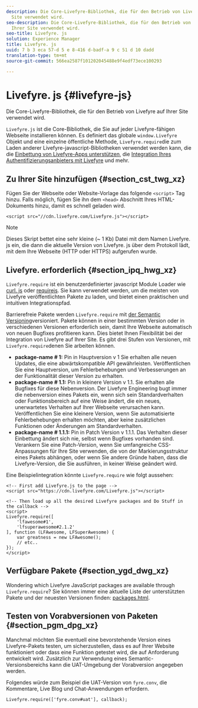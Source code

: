 ```yaml
---
description: Die Core-Livefyre-Bibliothek, die für den Betrieb von Livefyre auf Ihrer
  Site verwendet wird.
seo-description: Die Core-Livefyre-Bibliothek, die für den Betrieb von Livefyre auf
  Ihrer Site verwendet wird.
seo-title: Livefyre. js
solution: Experience Manager
title: Livefyre. js
uuid: 7 b 3 eca 57-d 5 e 8-416 d-badf-a 9 c 51 d 10 dadd
translation-type: tm+mt
source-git-commit: 566ea2587f101202045488e9f4edf73ece100293

---
```



# Livefyre. js {#livefyre-js}

Die Core-Livefyre-Bibliothek, die für den Betrieb von Livefyre auf Ihrer Site verwendet wird.

`Livefyre.js` ist die Core-Bibliothek, die Sie auf jeder Livefyre-fähigen Webseite installieren können. Es definiert das globale `window.Livefyre` Objekt und eine einzelne öffentliche Methode, `Livefyre.require`die zum Laden anderer Livefyre-javascript-Bibliotheken verwendet werden kann, die die [Einbettung von Livefyre-Apps unterstützen](/help/implementation/c-getting-started/c-implementation-process/c-using-livefyre.js-to-create-customize-and-use-apps-on-your-site.md), die [Integration Ihres Authentifizierungsanbieters mit Livefyre](/help/implementation/t-about-identity-integration/t-about-identity-integration.md) und mehr.

## Zu Ihrer Site hinzufügen {#section_cst_twg_xz}

Fügen Sie der Webseite oder Website-Vorlage das folgende `<script>` Tag hinzu. Falls möglich, fügen Sie ihn dem `<head>` Abschnitt Ihres HTML-Dokuments hinzu, damit es schnell geladen wird.

```
<script src="//cdn.livefyre.com/Livefyre.js"></script>
```

>[!NOTE]
>
>Dieses Skript bettet eine sehr kleine (~ 1 Kb) Datei mit dem Namen Livefyre. js ein, die dann die aktuelle Version von Livefyre. js über dem Protokoll lädt, mit dem Ihre Webseite (HTTP oder HTTPS) aufgerufen wurde.

## Livefyre. erforderlich {#section_ipq_hwg_xz}

`Livefyre.require` ist ein benutzerdefinierter javascript Module Loader wie [curl. js](https://github.com/cujojs/curl) oder [requirejs](https://requirejs.org/). Sie kann verwendet werden, um die meisten von Livefyre veröffentlichten Pakete zu laden, und bietet einen praktischen und intuitiven Integrationspfad.

Barrierefreie Pakete werden `Livefyre.require` mit [der Semantic Versioning](https://semver.org/)versioniert. Pakete können in einer bestimmten Version oder in verschiedenen Versionen erforderlich sein, damit Ihre Webseite automatisch von neuen Bugfixes profitieren kann. Dies bietet Ihnen Flexibilität bei der Integration von Livefyre auf Ihrer Site. Es gibt drei Stufen von Versionen, mit `Livefyre.require`denen Sie arbeiten können.

* **package-name # 1:** Pin in Hauptversion v 1 Sie erhalten alle neuen Updates, die eine abwärtskompatible API gewährleisten. Veröffentlichen Sie eine Hauptversion, um Fehlerbehebungen und Verbesserungen an der Funktionalität dieser Version zu erhalten.
* **package-name # 1.1:** Pin in kleinere Version v 1.1. Sie erhalten alle Bugfixes für diese Nebenversion. Der Livefyre Engineering bugt immer die nebenversion eines Pakets ein, wenn sich sein Standardverhalten oder Funktionsbereich auf eine Weise ändert, die ein neues, unerwartetes Verhalten auf Ihrer Webseite verursachen kann. Veröffentlichen Sie eine kleinere Version, wenn Sie automatisierte Fehlerbehebungen erhalten möchten, aber keine zusätzlichen Funktionen oder Änderungen am Standardverhalten.
* **package-name # 1.1.1:** Pin in Patch Version v 1.1.1. Das Verhalten dieser Einbettung ändert sich nie, selbst wenn Bugfixes vorhanden sind. Verankern Sie eine Patch-Version, wenn Sie umfangreiche CSS-Anpassungen für Ihre Site verwenden, die von der Markierungsstruktur eines Pakets abhängen, oder wenn Sie andere Gründe haben, dass die Livefyre-Version, die Sie ausführen, in keiner Weise geändert wird.

Eine Beispielintegration könnte `Livefyre.require` wie folgt aussehen:

```
<!-- First add Livefyre.js to the page --> 
<script src="https://cdn.livefyre.com/Livefyre.js"></script> 
  
<!-- Then load up all the desired Livefyre packages and Do Stuff in the callback --> 
<script> 
Livefyre.require([ 
    'lfawesome#1', 
    'lfsuperawesome#2.1.2' 
], function (LFAwesome, LFSuperAwesome) { 
    var greatness = new LFAwesome(); 
    // etc.. 
}); 
</script>
```

## Verfügbare Pakete {#section_ygd_dwg_xz}

Wondering which Livefyre JavaScript packages are available through `Livefyre.require`? Sie können immer eine aktuelle Liste der unterstützten Pakete und der neuesten Versionen finden: [packages.html](https://cdn.livefyre.com/packages.html).

## Testen von Vorabversionen von Paketen {#section_pgm_dpg_xz}

Manchmal möchten Sie eventuell eine bevorstehende Version eines Livefyre-Pakets testen, um sicherzustellen, dass es auf Ihrer Website funktioniert oder dass eine Funktion getestet wird, die auf Anforderung entwickelt wird. Zusätzlich zur Verwendung eines Semantic-Versionsbereichs kann die UAT-Umgebung der Vorabversion angegeben werden.

Folgendes würde zum Beispiel die UAT-Version von `fyre.conv`, die Kommentare, Live Blog und Chat-Anwendungen erfordern.

```
Livefyre.require(['fyre.conv#uat'], callback); 
```
